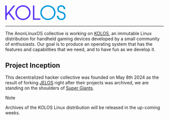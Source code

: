 <img src="https://raw.githubusercontent.com/AnonLinuxOS/.github/main/logo_96dpi.png" width=192>

---

The AnonLinuxOS collective is working on [KOLOS](https://github.com/AnonLinuxOS/KOLOS), an immutable Linux distribution for handheld gaming devices developed by a small community of enthusiasts. Our goal is to produce an operating system that has the features and capabilities that we need, and to have fun as we develop it.

## Project Inception
This decentralized hacker collective was founded on May 8th 2024 as the result of forking [JELOS](https://github.com/JustEnoughLinuxOS) right after their projects was archived, we are standing on the shoulders of [Super Giants](https://github.com/JustEnoughLinuxOS/distribution/graphs/contributors).

> [!NOTE]
> Archives of the KOLOS Linux distribution will be released in the up-coming weeks.

